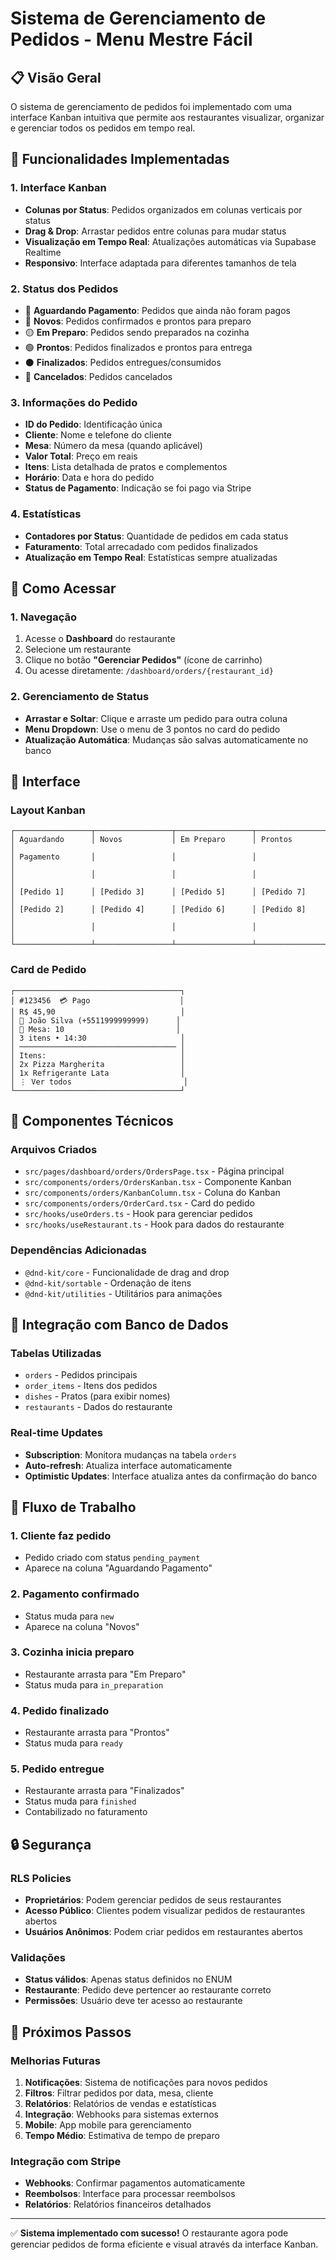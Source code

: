 # Sistema de Gerenciamento de Pedidos - Menu Mestre Fácil

## 📋 Visão Geral

O sistema de gerenciamento de pedidos foi implementado com uma interface Kanban intuitiva que permite aos restaurantes visualizar, organizar e gerenciar todos os pedidos em tempo real.

## 🎯 Funcionalidades Implementadas

### 1. **Interface Kanban**
- **Colunas por Status**: Pedidos organizados em colunas verticais por status
- **Drag & Drop**: Arrastar pedidos entre colunas para mudar status
- **Visualização em Tempo Real**: Atualizações automáticas via Supabase Realtime
- **Responsivo**: Interface adaptada para diferentes tamanhos de tela

### 2. **Status dos Pedidos**
- 🔴 **Aguardando Pagamento**: Pedidos que ainda não foram pagos
- 🔵 **Novos**: Pedidos confirmados e prontos para preparo
- 🟡 **Em Preparo**: Pedidos sendo preparados na cozinha
- 🟢 **Prontos**: Pedidos finalizados e prontos para entrega
- ⚫ **Finalizados**: Pedidos entregues/consumidos
- 🔴 **Cancelados**: Pedidos cancelados

### 3. **Informações do Pedido**
- **ID do Pedido**: Identificação única
- **Cliente**: Nome e telefone do cliente
- **Mesa**: Número da mesa (quando aplicável)
- **Valor Total**: Preço em reais
- **Itens**: Lista detalhada de pratos e complementos
- **Horário**: Data e hora do pedido
- **Status de Pagamento**: Indicação se foi pago via Stripe

### 4. **Estatísticas**
- **Contadores por Status**: Quantidade de pedidos em cada status
- **Faturamento**: Total arrecadado com pedidos finalizados
- **Atualização em Tempo Real**: Estatísticas sempre atualizadas

## 🚀 Como Acessar

### 1. **Navegação**
1. Acesse o **Dashboard** do restaurante
2. Selecione um restaurante
3. Clique no botão **"Gerenciar Pedidos"** (ícone de carrinho)
4. Ou acesse diretamente: `/dashboard/orders/{restaurant_id}`

### 2. **Gerenciamento de Status**
- **Arrastar e Soltar**: Clique e arraste um pedido para outra coluna
- **Menu Dropdown**: Use o menu de 3 pontos no card do pedido
- **Atualização Automática**: Mudanças são salvas automaticamente no banco

## 🎨 Interface

### **Layout Kanban**
```
┌─────────────────┬─────────────────┬─────────────────┬─────────────────┐
│ Aguardando      │ Novos           │ Em Preparo      │ Prontos         │
│ Pagamento       │                 │                 │                 │
│                 │                 │                 │                 │
│ [Pedido 1]      │ [Pedido 3]      │ [Pedido 5]      │ [Pedido 7]      │
│ [Pedido 2]      │ [Pedido 4]      │ [Pedido 6]      │ [Pedido 8]      │
│                 │                 │                 │                 │
└─────────────────┴─────────────────┴─────────────────┴─────────────────┘
```

### **Card de Pedido**
```
┌─────────────────────────────────────┐
│ #123456  💳 Pago                    │
│ R$ 45,90                            │
│ 👤 João Silva (+5511999999999)      │
│ 📍 Mesa: 10                         │
│ 3 itens • 14:30                     │
│ ─────────────────────────────────── │
│ Itens:                              │
│ 2x Pizza Margherita                 │
│ 1x Refrigerante Lata                │
│ ⋮ Ver todos                         │
└─────────────────────────────────────┘
```

## 🔧 Componentes Técnicos

### **Arquivos Criados**
- `src/pages/dashboard/orders/OrdersPage.tsx` - Página principal
- `src/components/orders/OrdersKanban.tsx` - Componente Kanban
- `src/components/orders/KanbanColumn.tsx` - Coluna do Kanban
- `src/components/orders/OrderCard.tsx` - Card do pedido
- `src/hooks/useOrders.ts` - Hook para gerenciar pedidos
- `src/hooks/useRestaurant.ts` - Hook para dados do restaurante

### **Dependências Adicionadas**
- `@dnd-kit/core` - Funcionalidade de drag and drop
- `@dnd-kit/sortable` - Ordenação de itens
- `@dnd-kit/utilities` - Utilitários para animações

## 🔄 Integração com Banco de Dados

### **Tabelas Utilizadas**
- `orders` - Pedidos principais
- `order_items` - Itens dos pedidos
- `dishes` - Pratos (para exibir nomes)
- `restaurants` - Dados do restaurante

### **Real-time Updates**
- **Subscription**: Monitora mudanças na tabela `orders`
- **Auto-refresh**: Atualiza interface automaticamente
- **Optimistic Updates**: Interface atualiza antes da confirmação do banco

## 🎯 Fluxo de Trabalho

### **1. Cliente faz pedido**
- Pedido criado com status `pending_payment`
- Aparece na coluna "Aguardando Pagamento"

### **2. Pagamento confirmado**
- Status muda para `new`
- Aparece na coluna "Novos"

### **3. Cozinha inicia preparo**
- Restaurante arrasta para "Em Preparo"
- Status muda para `in_preparation`

### **4. Pedido finalizado**
- Restaurante arrasta para "Prontos"
- Status muda para `ready`

### **5. Pedido entregue**
- Restaurante arrasta para "Finalizados"
- Status muda para `finished`
- Contabilizado no faturamento

## 🔒 Segurança

### **RLS Policies**
- **Proprietários**: Podem gerenciar pedidos de seus restaurantes
- **Acesso Público**: Clientes podem visualizar pedidos de restaurantes abertos
- **Usuários Anônimos**: Podem criar pedidos em restaurantes abertos

### **Validações**
- **Status válidos**: Apenas status definidos no ENUM
- **Restaurante**: Pedido deve pertencer ao restaurante correto
- **Permissões**: Usuário deve ter acesso ao restaurante

## 🚀 Próximos Passos

### **Melhorias Futuras**
1. **Notificações**: Sistema de notificações para novos pedidos
2. **Filtros**: Filtrar pedidos por data, mesa, cliente
3. **Relatórios**: Relatórios de vendas e estatísticas
4. **Integração**: Webhooks para sistemas externos
5. **Mobile**: App mobile para gerenciamento
6. **Tempo Médio**: Estimativa de tempo de preparo

### **Integração com Stripe**
- **Webhooks**: Confirmar pagamentos automaticamente
- **Reembolsos**: Interface para processar reembolsos
- **Relatórios**: Relatórios financeiros detalhados

---

✅ **Sistema implementado com sucesso!** O restaurante agora pode gerenciar pedidos de forma eficiente e visual através da interface Kanban.
